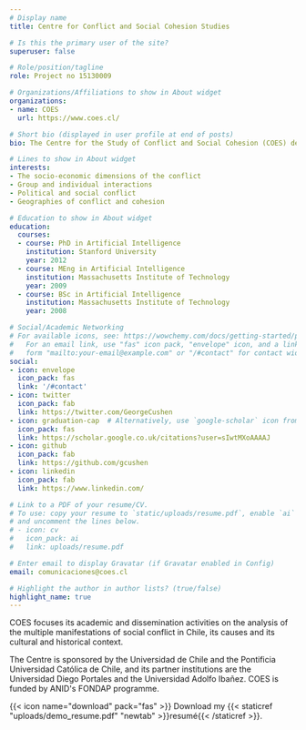 ```yaml
---
# Display name
title: Centre for Conflict and Social Cohesion Studies

# Is this the primary user of the site?
superuser: false

# Role/position/tagline
role: Project no 15130009 

# Organizations/Affiliations to show in About widget
organizations:
- name: COES
  url: https://www.coes.cl/

# Short bio (displayed in user profile at end of posts)
bio: The Centre for the Study of Conflict and Social Cohesion (COES) develops collaborative research on issues related to social conflict and cohesion (coexistence) in Chile, through a multidisciplinary team from the social sciences and humanities. 

# Lines to show in About widget
interests:
- The socio-economic dimensions of the conflict
- Group and individual interactions
- Political and social conflict
- Geographies of conflict and cohesion

# Education to show in About widget
education:
  courses:
  - course: PhD in Artificial Intelligence
    institution: Stanford University
    year: 2012
  - course: MEng in Artificial Intelligence
    institution: Massachusetts Institute of Technology
    year: 2009
  - course: BSc in Artificial Intelligence
    institution: Massachusetts Institute of Technology
    year: 2008

# Social/Academic Networking
# For available icons, see: https://wowchemy.com/docs/getting-started/page-builder/#icons
#   For an email link, use "fas" icon pack, "envelope" icon, and a link in the
#   form "mailto:your-email@example.com" or "/#contact" for contact widget.
social:
- icon: envelope
  icon_pack: fas
  link: '/#contact'
- icon: twitter
  icon_pack: fab
  link: https://twitter.com/GeorgeCushen
- icon: graduation-cap  # Alternatively, use `google-scholar` icon from `ai` icon pack
  icon_pack: fas
  link: https://scholar.google.co.uk/citations?user=sIwtMXoAAAAJ
- icon: github
  icon_pack: fab
  link: https://github.com/gcushen
- icon: linkedin
  icon_pack: fab
  link: https://www.linkedin.com/

# Link to a PDF of your resume/CV.
# To use: copy your resume to `static/uploads/resume.pdf`, enable `ai` icons in `params.toml`, 
# and uncomment the lines below.
# - icon: cv
#   icon_pack: ai
#   link: uploads/resume.pdf

# Enter email to display Gravatar (if Gravatar enabled in Config)
email: comunicaciones@coes.cl

# Highlight the author in author lists? (true/false)
highlight_name: true
---
```


COES focuses its academic and dissemination activities on the analysis of the multiple manifestations of social conflict in Chile, its causes and its cultural and historical context.

The Centre is sponsored by the Universidad de Chile and the Pontificia Universidad Católica de Chile, and its partner institutions are the Universidad Diego Portales and the Universidad Adolfo Ibañez. COES is funded by ANID's FONDAP programme.

{{< icon name="download" pack="fas" >}} Download my {{< staticref "uploads/demo_resume.pdf" "newtab" >}}resumé{{< /staticref >}}.
